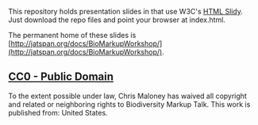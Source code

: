 This repository holds presentation slides in that use W3C's [HTML
Slidy](http://www.w3.org/Talks/Tools/Slidy2/).  Just download the repo files and
point your browser at index.html.

The permanent home of these slides is
[http://jatspan.org/docs/BioMarkupWorkshop/](http://jatspan.org/docs/BioMarkupWorkshop/).


## [CC0 - Public Domain](http://creativecommons.org/publicdomain/zero/1.0/)

To the extent possible under law, Chris Maloney has waived all copyright and related or
neighboring rights to Biodiversity Markup Talk. This work is published from: United States.